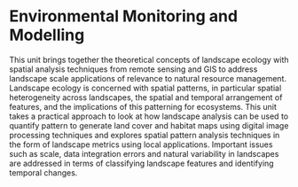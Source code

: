 # Environmental Monitoring and Modelling

This unit brings together the theoretical concepts of landscape ecology with spatial analysis techniques from remote sensing and GIS to address landscape scale applications of relevance to natural resource management. Landscape ecology is concerned with spatial patterns, in particular spatial heterogeneity across landscapes, the spatial and temporal arrangement of features, and the implications of this patterning for ecosystems. This unit takes a practical approach to look at how landscape analysis can be used to quantify pattern to generate land cover and habitat maps using digital image processing techniques and explores spatial pattern analysis techniques in the form of landscape metrics using local
applications. Important issues such as scale, data integration errors and natural variability in landscapes are addressed in terms of classifying landscape features and identifying temporal changes.
